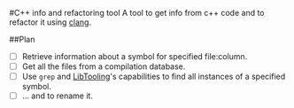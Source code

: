#C++ info and refactoring tool
A tool to get info from c++ code and to refactor it using [clang](http://clang.llvm.org/).

##Plan
- [ ] Retrieve information about a symbol for specified file:column.
- [ ] Get all the files from a compilation database.
- [ ] Use `grep` and [LibTooling](http://clang.llvm.org/docs/LibTooling.html)'s
capabilities to find all instances of a specified symbol.
- [ ] ... and to rename it.
